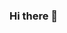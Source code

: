 ### Hi there 👋

<!--
**ischmidl-nd/ischmidl-nd** is a ✨ _special_ ✨ repository because its `README.md` (this file) appears on your GitHub profile.

Here are some ideas to get you started:

- 🔭 I’m currently working on ...
- 🌱 I’m currently learning ...
- 👯 I’m looking to collaborate on ...
- 🤔 I’m looking for help with ...
- 💬 Ask me about ...
- 📫 How to reach me: ... ischmidl@nd.edu
- 😄 Pronouns: ... he/him
- ⚡ Fun fact: ...
-->
